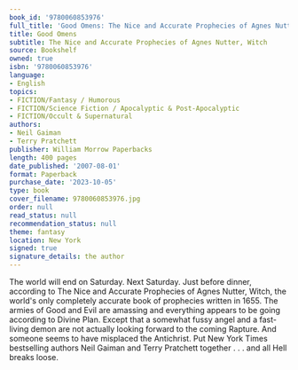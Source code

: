 ```yaml
---
book_id: '9780060853976'
full_title: 'Good Omens: The Nice and Accurate Prophecies of Agnes Nutter, Witch'
title: Good Omens
subtitle: The Nice and Accurate Prophecies of Agnes Nutter, Witch
source: Bookshelf
owned: true
isbn: '9780060853976'
language:
- English
topics:
- FICTION/Fantasy / Humorous
- FICTION/Science Fiction / Apocalyptic & Post-Apocalyptic
- FICTION/Occult & Supernatural
authors:
- Neil Gaiman
- Terry Pratchett
publisher: William Morrow Paperbacks
length: 400 pages
date_published: '2007-08-01'
format: Paperback
purchase_date: '2023-10-05'
type: book
cover_filename: 9780060853976.jpg
order: null
read_status: null
recommendation_status: null
theme: fantasy
location: New York
signed: true
signature_details: the author
---
```

The world will end on Saturday. Next Saturday. Just before dinner, according to The Nice and Accurate Prophecies of Agnes Nutter, Witch, the world's only completely accurate book of prophecies written in 1655. The armies of Good and Evil are amassing and everything appears to be going according to Divine Plan. Except that a somewhat fussy angel and a fast-living demon are not actually looking forward to the coming Rapture. And someone seems to have misplaced the Antichrist.
Put New York Times bestselling authors Neil Gaiman and Terry Pratchett together . . . and all Hell breaks loose.
